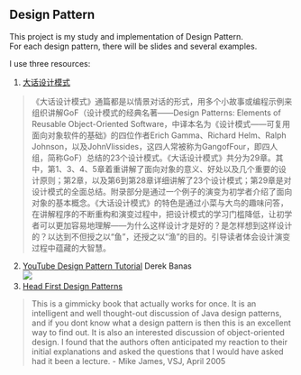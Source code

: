 ## Design Pattern

This project is my study and implementation of Design Pattern.  
For each design pattern, there will be slides and several examples.

I use three resources:

1. [大话设计模式](http://www.amazon.cn/%E5%A4%A7%E8%AF%9D%E8%AE%BE%E8%AE%A1%E6%A8%A1%E5%BC%8F-%E7%A8%8B%E6%9D%B0/dp/B0011FHN5S)  
>《大话设计模式》通篇都是以情景对话的形式，用多个小故事或编程示例来组织讲解GoF（设计模式的经典名著——Design Patterns: Elements of Reusable Object-Oriented Software，中译本名为《设计模式——可复用面向对象软件的基础》的四位作者Erich Gamma、Richard Helm、Ralph Johnson，以及JohnVlissides，这四人常被称为GangofFour，即四人组，简称GoF）总结的23个设计模式。《大话设计模式》共分为29章。其中，第1、3、4、5章着重讲解了面向对象的意义、好处以及几个重要的设计原则；第2章，以及第6到第28章详细讲解了23个设计模式；第29章是对设计模式的全面总结。附录部分是通过一个例子的演变为初学者介绍了面向对象的基本概念。《大话设计模式》的特色是通过小菜与大鸟的趣味问答，在讲解程序的不断重构和演变过程中，把设计模式的学习门槛降低，让初学者可以更加容易地理解——为什么这样设计才是好的？是怎样想到这样设计的？以达到不但授之以“鱼”，还授之以“渔”的目的。引导读者体会设计演变过程中蕴藏的大智慧。

2. [YouTube Design Pattern Tutorial](https://www.youtube.com/watch?v=vNHpsC5ng_E&list=PLF206E906175C7E07) Derek Banas  
[<img src="http://www.newthinktank.com/wp-content/uploads/2012/08/Design-Patterns.png">](http://www.newthinktank.com/2012/08/design-patterns-video-tutorial/)
3. [Head First Design Patterns](http://www.amazon.com/dp/0596007124//ref=cm_sw_su_dp?tag=nethta-20)    
>This is a gimmicky book that actually works for once. It is an intelligent and well thought-out discussion of Java design patterns, and if you dont know what a design pattern is then this is an excellent way to find out. It is also an interested discussion of object-oriented design. I found that the authors often anticipated my reaction to their initial explanations and asked the questions that I would have asked had it been a lecture. - Mike James, VSJ, April 2005



